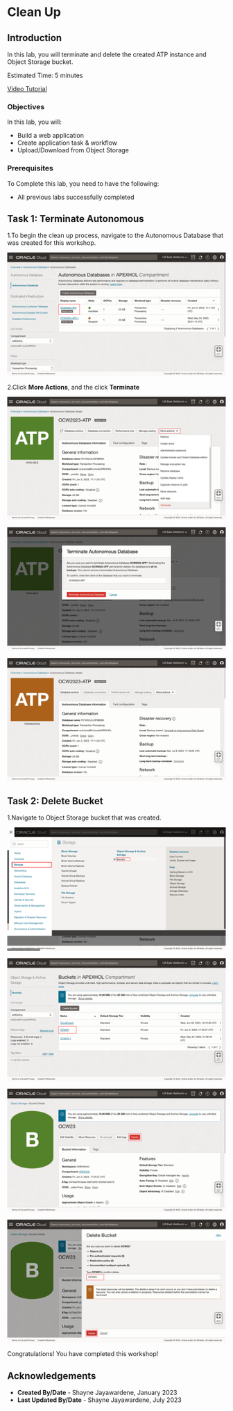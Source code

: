 # Clean Up

## Introduction

In this lab, you will terminate and delete the created ATP instance and Object Storage bucket.

Estimated Time: 5 minutes

[Video Tutorial](youtube:XRwbswu0jEk)

### Objectives

In this lab, you will:

- Build a web application
- Create application task & workflow
- Upload/Download from Object Storage

### Prerequisites

To Complete this lab, you need to have the following:

- All previous labs successfully completed

## Task 1: Terminate Autonomous

1.To begin the clean up process, navigate to the Autonomous Database that was created for this workshop.

![Navigate ATP](images/navigate-autonomous.png " ")

2.Click **More Actions**, and the click **Terminate**

![More Actions](images/terminate-atp-1.png " ")

![Terminate](images/terminate-atp-2.png " ")

![ATP Terminated](images/terminate-atp-3.png " ")

## Task 2: Delete Bucket

1.Navigate to Object Storage bucket that was created.

![Object Storage](images/navigate-bucket.png " ")

![OCW23 Bucket](images/click-OCW23.png " ")

![Click Delete](images/delete-bucket-1.png " ")

![Confirm Delete](images/delete-bucket-2.png " ")

Congratulations! You have completed this workshop!

## Acknowledgements

- **Created By/Date** - Shayne Jayawardene, January 2023
- **Last Updated By/Date** - Shayne Jayawardene, July 2023
